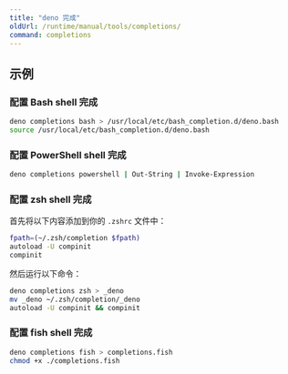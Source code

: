 ```yaml
---
title: "deno 完成"
oldUrl: /runtime/manual/tools/completions/
command: completions
---
```


## 示例

### 配置 Bash shell 完成

```bash
deno completions bash > /usr/local/etc/bash_completion.d/deno.bash
source /usr/local/etc/bash_completion.d/deno.bash
```

### 配置 PowerShell shell 完成

```bash
deno completions powershell | Out-String | Invoke-Expression
```

### 配置 zsh shell 完成

首先将以下内容添加到你的 `.zshrc` 文件中：

```bash
fpath=(~/.zsh/completion $fpath)
autoload -U compinit
compinit
```

然后运行以下命令：

```bash
deno completions zsh > _deno
mv _deno ~/.zsh/completion/_deno
autoload -U compinit && compinit
```

### 配置 fish shell 完成

```bash
deno completions fish > completions.fish
chmod +x ./completions.fish
```